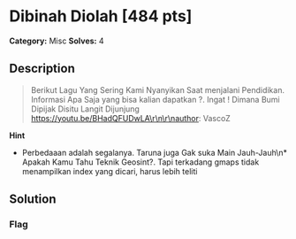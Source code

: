 # Dibinah Diolah [484 pts]

**Category:** Misc
**Solves:** 4

## Description
>Berikut Lagu Yang Sering Kami Nyanyikan Saat menjalani Pendidikan. Informasi Apa Saja yang bisa kalian dapatkan ?. Ingat ! Dimana Bumi Dipijak Disitu Langit Dijunjung https://youtu.be/BHadQFUDwLA\r\n\r\nauthor: VascoZ

**Hint**
* Perbedaaan adalah segalanya. Taruna juga Gak suka Main Jauh-Jauh\n* Apakah Kamu Tahu Teknik Geosint?. Tapi terkadang gmaps tidak menampilkan index yang dicari, harus lebih teliti

## Solution

### Flag

